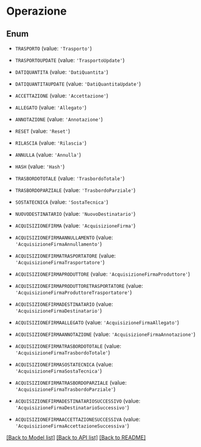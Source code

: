 # Operazione


## Enum

* `TRASPORTO` (value: `'Trasporto'`)

* `TRASPORTOUPDATE` (value: `'TrasportoUpdate'`)

* `DATIQUANTITA` (value: `'DatiQuantita'`)

* `DATIQUANTITAUPDATE` (value: `'DatiQuantitaUpdate'`)

* `ACCETTAZIONE` (value: `'Accettazione'`)

* `ALLEGATO` (value: `'Allegato'`)

* `ANNOTAZIONE` (value: `'Annotazione'`)

* `RESET` (value: `'Reset'`)

* `RILASCIA` (value: `'Rilascia'`)

* `ANNULLA` (value: `'Annulla'`)

* `HASH` (value: `'Hash'`)

* `TRASBORDOTOTALE` (value: `'TrasbordoTotale'`)

* `TRASBORDOPARZIALE` (value: `'TrasbordoParziale'`)

* `SOSTATECNICA` (value: `'SostaTecnica'`)

* `NUOVODESTINATARIO` (value: `'NuovoDestinatario'`)

* `ACQUISIZIONEFIRMA` (value: `'AcquisizioneFirma'`)

* `ACQUISIZIONEFIRMAANNULLAMENTO` (value: `'AcquisizioneFirmaAnnullamento'`)

* `ACQUISIZIONEFIRMATRASPORTATORE` (value: `'AcquisizioneFirmaTrasportatore'`)

* `ACQUISIZIONEFIRMAPRODUTTORE` (value: `'AcquisizioneFirmaProduttore'`)

* `ACQUISIZIONEFIRMAPRODUTTORETRASPORTATORE` (value: `'AcquisizioneFirmaProduttoreTrasportatore'`)

* `ACQUISIZIONEFIRMADESTINATARIO` (value: `'AcquisizioneFirmaDestinatario'`)

* `ACQUISIZIONEFIRMAALLEGATO` (value: `'AcquisizioneFirmaAllegato'`)

* `ACQUISIZIONEFIRMAANNOTAZIONE` (value: `'AcquisizioneFirmaAnnotazione'`)

* `ACQUISIZIONEFIRMATRASBORDOTOTALE` (value: `'AcquisizioneFirmaTrasbordoTotale'`)

* `ACQUISIZIONEFIRMASOSTATECNICA` (value: `'AcquisizioneFirmaSostaTecnica'`)

* `ACQUISIZIONEFIRMATRASBORDOPARZIALE` (value: `'AcquisizioneFirmaTrasbordoParziale'`)

* `ACQUISIZIONEFIRMADESTINATARIOSUCCESSIVO` (value: `'AcquisizioneFirmaDestinatarioSuccessivo'`)

* `ACQUISIZIONEFIRMAACCETTAZIONESUCCESSIVA` (value: `'AcquisizioneFirmaAccettazioneSuccessiva'`)

[[Back to Model list]](../README.md#documentation-for-models) [[Back to API list]](../README.md#documentation-for-api-endpoints) [[Back to README]](../README.md)


